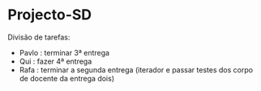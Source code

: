 # Projecto-SD

Divisão de tarefas:
  - Pavlo : terminar 3ª entrega
  - Qui   : fazer 4ª entrega
  - Rafa  : terminar a segunda entrega (iterador  e passar testes dos corpo de docente da entrega dois)
